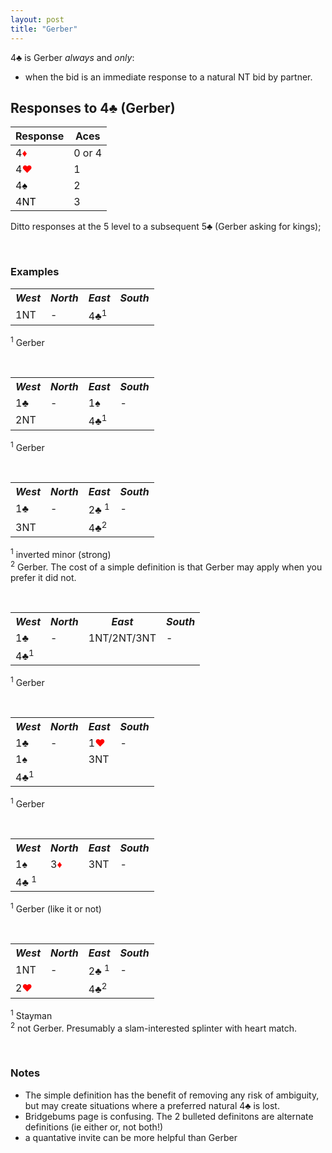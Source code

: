```yaml
---
layout: post
title: "Gerber"
---
```


4&clubs; is Gerber _always_ and  _only_:
- when the bid is an immediate response to a natural NT bid by partner.

## Responses to 4&clubs; (Gerber)

| Response | Aces |
| ----------- | ----------- |
| 4<font style='color:red;'>&diams;</font> | 0 or 4  |
| 4<font style='color:red;'>&hearts;</font> | 1 |
| 4<font style='color:black;'>&spades;</font> | 2 |
| 4<font style='color:black;'>NT</font> | 3 |

Ditto responses at the 5 level to a subsequent 5&clubs; (Gerber asking for kings);

<br>

### Examples

<table>
  <tr>
    <th><i>West</i></th>
    <th><i>North</i></th>
    <th><i>East</i></th>
    <th><i>South</i></th>
  </tr>
  <tr>
    <td>1NT</td>
    <td>-</td>
    <td>4&clubs;<sup>1</sup></td>
    <td></td>
  </tr>
</table>

<sup>1</sup> Gerber

<br>

<table>
  <tr>
    <th><i>West</i></th>
    <th><i>North</i></th>
    <th><i>East</i></th>
    <th><i>South</i></th>
  </tr>
  <tr>
    <td>1&clubs;</td>
    <td>-</td>
    <td>1&spades;</td>
    <td>-</td>
  </tr>
  <tr>
    <td>2NT</td>
    <td></td>
    <td>4&clubs;<sup>1</sup></td>
    <td></td>
  </tr>
</table>

<sup>1</sup> Gerber

<br>

<table>
  <tr>
    <th><i>West</i></th>
    <th><i>North</i></th>
    <th><i>East</i></th>
    <th><i>South</i></th>
  </tr>
  <tr>
    <td>1&clubs;</td>
    <td>-</td>
    <td>2&clubs; <sup>1</sup></td>
    <td>-</td>
  </tr>
  <tr>
    <td>3NT</td>
    <td></td>
    <td>4&clubs;<sup>2</sup></td>
    <td></td>
  </tr>
</table>

 <sup>1</sup> inverted minor (strong)<br>
 <sup>2</sup> Gerber. The cost of a simple definition is that Gerber may apply when you prefer it did not.

<br>

<table>
  <tr>
    <th><i>West</i></th>
    <th><i>North</i></th>
    <th><i>East</i></th>
    <th><i>South</i></th>
  </tr>
  <tr>
    <td>1&clubs;</td>
    <td>-</td>
    <td>1NT/2NT/3NT</td>
    <td>-</td>
  </tr>
  <tr>
    <td>4&clubs;<sup>1</sup></td>
    <td></td>
    <td></td>
    <td></td>
  </tr>
</table>

 <sup>1</sup> Gerber

<br>

<table>
  <tr>
    <th><i>West</i></th>
    <th><i>North</i></th>
    <th><i>East</i></th>
    <th><i>South</i></th>
  </tr>
  <tr>
    <td>1&clubs;</td>
    <td>-</td>
    <td>1<font style='color:red;'>&hearts;</font></td>
    <td>-</td>
  </tr>
  <tr>
    <td>1&spades;</td>
    <td></td>
    <td>3NT</td>
    <td></td>
  </tr>
  <tr>
    <td>4&clubs;<sup>1</sup></td>
    <td></td>
    <td></td>
    <td></td>
  </tr>
</table>

 <sup>1</sup> Gerber

<br>

<table>
  <tr>
    <th><i>West</i></th>
    <th><i>North</i></th>
    <th><i>East</i></th>
    <th><i>South</i></th>
  </tr>
  <tr>
    <td>1&spades;</td>
    <td>3<font style='color:red;'>&diams;</font></td>
    <td>3NT</td>
    <td>-</td>
  </tr>
  <tr>
    <td>4&clubs; <sup>1</sup></td>
    <td></td>
    <td></td>
    <td></td>
  </tr>
</table>

<sup>1</sup> Gerber (like it or not)

<br>

<table>
  <tr>
    <th><i>West</i></th>
    <th><i>North</i></th>
    <th><i>East</i></th>
    <th><i>South</i></th>
  </tr>
  <tr>
    <td>1NT</td>
    <td>-</td>
    <td>2&clubs; <sup>1</sup></td>
    <td>-</td>
  </tr>
  <tr>
    <td>2<font style='color:red;'>&hearts;</font></td>
    <td></td>
    <td>4&clubs;<sup>2</sup></td>
    <td></td>
  </tr>
</table>

 <sup>1</sup> Stayman<br>
 <sup>2</sup> not Gerber. Presumably a slam-interested splinter with heart match.

<br>

### Notes
- The simple definition has the benefit of removing any risk of ambiguity, but may create situations where a preferred natural 4&clubs; is lost. 
- Bridgebums page is confusing. The 2 bulleted definitons are alternate definitions (ie either or, not both!)
- a quantative invite can be more helpful than Gerber


